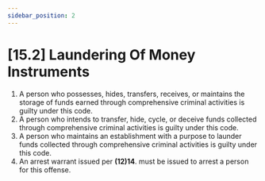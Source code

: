 ```yaml
---
sidebar_position: 2
---
```

# [15.2]  Laundering Of Money Instruments

1. A person who possesses, hides, transfers, receives, or maintains the storage of funds earned through comprehensive criminal activities is guilty under this code.
2. A person who intends to transfer, hide, cycle, or deceive funds collected through comprehensive criminal activities is guilty under this code.
3. A person who maintains an establishment with a purpose to launder funds collected through comprehensive criminal activities is guilty under this code.
4. An arrest warrant issued per **(12)14**. must be issued to arrest a person for this offense.